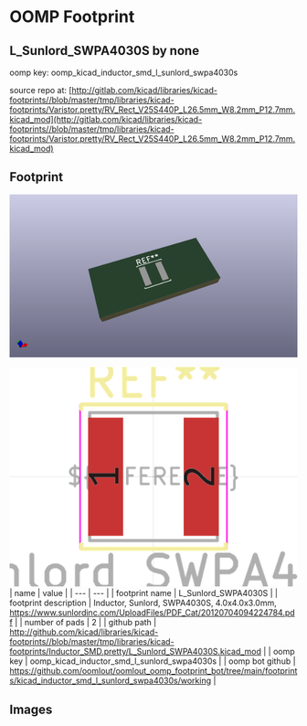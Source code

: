 # OOMP Footprint  
## L_Sunlord_SWPA4030S  by none  
  
oomp key: oomp_kicad_inductor_smd_l_sunlord_swpa4030s  
  
source repo at: [http://gitlab.com/kicad/libraries/kicad-footprints//blob/master/tmp/libraries/kicad-footprints/Varistor.pretty/RV_Rect_V25S440P_L26.5mm_W8.2mm_P12.7mm.kicad_mod](http://gitlab.com/kicad/libraries/kicad-footprints//blob/master/tmp/libraries/kicad-footprints/Varistor.pretty/RV_Rect_V25S440P_L26.5mm_W8.2mm_P12.7mm.kicad_mod)  
## Footprint  
  
[![working_kicad_pcb_3d.png](working_kicad_pcb_3d_600.png)](working_kicad_pcb_3d.png)  
  
[![working.png](working_600.png)](working.png)  
| name | value | 
| --- | --- | 
| footprint name | L_Sunlord_SWPA4030S | 
| footprint description | Inductor, Sunlord, SWPA4030S, 4.0x4.0x3.0mm, https://www.sunlordinc.com/UploadFiles/PDF_Cat/20120704094224784.pdf | 
| number of pads | 2 | 
| github path | http://github.com/kicad/libraries/kicad-footprints//blob/master/tmp/libraries/kicad-footprints/Inductor_SMD.pretty/L_Sunlord_SWPA4030S.kicad_mod | 
| oomp key | oomp_kicad_inductor_smd_l_sunlord_swpa4030s | 
| oomp bot github | https://github.com/oomlout/oomlout_oomp_footprint_bot/tree/main/footprints/kicad_inductor_smd_l_sunlord_swpa4030s/working | 
## Images  
